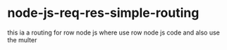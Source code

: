 # node-js-req-res-simple-routing
this ia a routing for row node js where use row node js code and also use  the multer  
